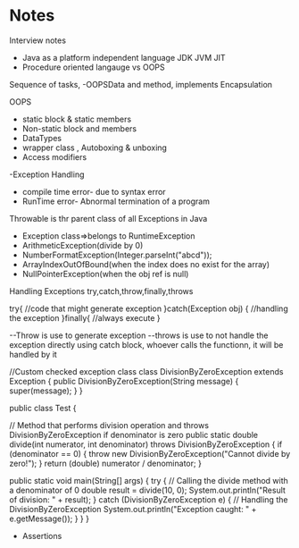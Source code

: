 # Notes

Interview notes

- Java as a platform independent language
  JDK
  JVM
  JIT
- Procedure oriented langauge vs OOPS

Sequence of tasks,
-OOPSData and method, implements Encapsulation

OOPS

- static block & static members
- Non-static block and members
- DataTypes
- wrapper class , Autoboxing & unboxing
- Access modifiers

-Exception Handling

- compile time error- due to syntax error
- RunTime error- Abnormal termination of a program

Throwable is thr parent class of all Exceptions in Java

- Exception class=>belongs to RuntimeException
- ArithmeticException(divide by 0)
- NumberFormatException(Integer.parseInt("abcd"));
- ArrayIndexOutOfBound(when the index does no exist for the array)
- NullPointerException(when the obj ref is null)

Handling Exceptions
try,catch,throw,finally,throws

try{
//code that might generate exception
}catch(Exception obj)
{
//handling the exception
}finally{
//always execute
}

--Throw is use to generate exception
--throws is use to not handle the exception directly using catch block,
whoever calls the functionn, it will be handled by it

//Custom checked exception class
class DivisionByZeroException extends Exception {
public DivisionByZeroException(String message) {
super(message);
}
}

public class Test {

// Method that performs division operation and throws DivisionByZeroException if denominator is zero
public static double divide(int numerator, int denominator) throws DivisionByZeroException {
if (denominator == 0) {
throw new DivisionByZeroException("Cannot divide by zero!");
}
return (double) numerator / denominator;
}

public static void main(String[] args) {
try {
// Calling the divide method with a denominator of 0
double result = divide(10, 0);
System.out.println("Result of division: " + result);
} catch (DivisionByZeroException e) {
// Handling the DivisionByZeroException
System.out.println("Exception caught: " + e.getMessage());
}
}
}

- Assertions
